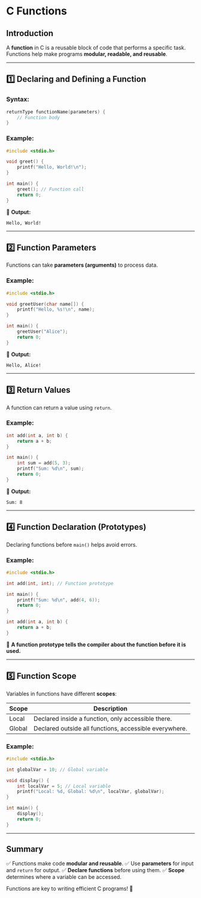 # C Functions

## Introduction

A **function** in C is a reusable block of code that performs a specific task. Functions help make programs **modular, readable, and reusable**.

---

## 1️⃣ Declaring and Defining a Function

### Syntax:

```c
returnType functionName(parameters) {
    // Function body
}
```

### Example:

```c
#include <stdio.h>

void greet() {
    printf("Hello, World!\n");
}

int main() {
    greet(); // Function call
    return 0;
}
```

🔹 **Output:**

```
Hello, World!
```

---

## 2️⃣ Function Parameters

Functions can take **parameters (arguments)** to process data.

### Example:

```c
#include <stdio.h>

void greetUser(char name[]) {
    printf("Hello, %s!\n", name);
}

int main() {
    greetUser("Alice");
    return 0;
}
```

🔹 **Output:**

```
Hello, Alice!
```

---

## 3️⃣ Return Values

A function can return a value using `return`.

### Example:

```c
int add(int a, int b) {
    return a + b;
}

int main() {
    int sum = add(5, 3);
    printf("Sum: %d\n", sum);
    return 0;
}
```

🔹 **Output:**

```
Sum: 8
```

---

## 4️⃣ Function Declaration (Prototypes)

Declaring functions before `main()` helps avoid errors.

### Example:

```c
#include <stdio.h>

int add(int, int); // Function prototype

int main() {
    printf("Sum: %d\n", add(4, 6));
    return 0;
}

int add(int a, int b) {
    return a + b;
}
```

🔹 **A function prototype tells the compiler about the function before it is used.**

---

## 5️⃣ Function Scope

Variables in functions have different **scopes**:

| Scope  | Description                                            |
| ------ | ------------------------------------------------------ |
| Local  | Declared inside a function, only accessible there.     |
| Global | Declared outside all functions, accessible everywhere. |

### Example:

```c
#include <stdio.h>

int globalVar = 10; // Global variable

void display() {
    int localVar = 5; // Local variable
    printf("Local: %d, Global: %d\n", localVar, globalVar);
}

int main() {
    display();
    return 0;
}
```

---

## Summary

✅ Functions make code **modular and reusable**.
✅ Use **parameters** for input and `return` for output.
✅ **Declare functions** before using them.
✅ **Scope** determines where a variable can be accessed.

Functions are key to writing efficient C programs! 🚀
